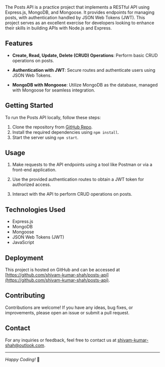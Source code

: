 The Posts API is a practice project that implements a RESTful API using Express.js, MongoDB, and Mongoose. It provides endpoints for managing posts, with authentication handled by JSON Web Tokens (JWT). This project serves as an excellent exercise for developers looking to enhance their skills in building APIs with Node.js and Express.

## Features

- **Create, Read, Update, Delete (CRUD) Operations**: Perform basic CRUD operations on posts.

- **Authentication with JWT**: Secure routes and authenticate users using JSON Web Tokens.

- **MongoDB with Mongoose**: Utilize MongoDB as the database, managed with Mongoose for seamless integration.

## Getting Started

To run the Posts API locally, follow these steps:

1. Clone the repository from [GitHub Repo](https://github.com/shivam-kumar-shah/posts-api).
2. Install the required dependencies using `npm install`.
3. Start the server using `npm start`.

## Usage

1. Make requests to the API endpoints using a tool like Postman or via a front-end application.

2. Use the provided authentication routes to obtain a JWT token for authorized access.

3. Interact with the API to perform CRUD operations on posts.

## Technologies Used

- Express.js
- MongoDB
- Mongoose
- JSON Web Tokens (JWT)
- JavaScript

## Deployment

This project is hosted on GitHub and can be accessed at [https://github.com/shivam-kumar-shah/posts-api](https://github.com/shivam-kumar-shah/posts-api).

## Contributing

Contributions are welcome! If you have any ideas, bug fixes, or improvements, please open an issue or submit a pull request.

## Contact

For any inquiries or feedback, feel free to contact us at [shivam-kumar-shah@outlook.com](mailto:shivam-kumar-shah@outlook.com).

---

_Happy Coding!_ 🚀
